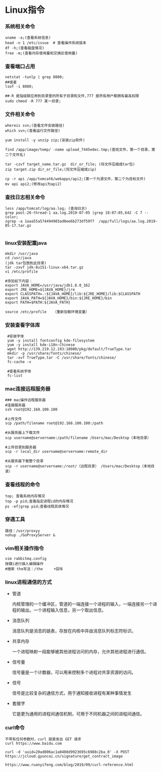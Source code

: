 # Linux指令

### 系统相关命令

~~~shell
uname -a;(查看系统信息)
head -n 1 /etc/issue  # 查看操作系统版本
df -h;(查看磁盘情况)
free -m;(查看内存使用量和交换区使用量)
~~~

### 查看端口占用

~~~shell
netstat -tunlp | grep 8080;
##或者
lsof -i 8080;

##-R 是指级联应用到目录里的所有子目录和文件,777 是所有用户都拥有最高权限
sudo chmod -R 777 某一目录;
~~~

### 文件相关命令

~~~shell
whereis svn;(查看文件安装路径)
which svn;(查看运行文件路径)

yum install -y unzip zip;(安装zip软件)

find /app/image/temp/ -name upload_7445edec.tmp;(查找文件，第一个目录，第二个文件名)

tar -czvf target_name.tar.gz  dir_or_file; (将文件压缩成tar包)
zip target.zip dir_or_file;(将文件压缩成zip)

cp -r api /app/tomcat6/webapps/api2;(第一个为源文件，第二个为目标文件)
mv api api2;(修改api为api2)

~~~



### 查找日志相关命令

~~~shell
less /app/tomcat/log/aa.log; (查询日志)
grep pool-26-thread-1 aa.log.2019-07-05 |grep 18:07:05,642 -C 7 --color;
zgrep -a 1aaa55a574494903ad0ee6b273df59f7  /app/full/logs/aa.log.2019-05-17.tar.gz 


~~~

### linux安装配置java

~~~shell
mkdir /usr/java
cd /usr/java
(jdk tar包放到此目录)
tar -zxvf jdk-8u151-linux-x64.tar.gz
vi /etc/profile

#添加如下内容：
export JAVA_HOME=/usr/java/jdk1.8.0_162
export JRE_HOME=${JAVA_HOME}/jre
export CLASSPATH=.:${JAVA_HOME}/lib:${JRE_HOME}/lib:$CLASSPATH
export JAVA_PATH=${JAVA_HOME}/bin:${JRE_HOME}/bin
export PATH=$PATH:${JAVA_PATH}

source /etc/profile   （重新加载环境变量）
~~~

### 安装查看字体库

~~~shell
 #安装字体
 yum -y install fontconfig kde-filesystem
 yum -y install kde-i18n-Chinese
 wget http://139.219.12.193:18080/pkg/default/TrueType.tar
 mkdir -p /usr/share/fonts/chinese/
 tar -xvf TrueType.tar -C /usr/share/fonts/chinese/
 fc-cache -v
 
 #查看系统字体
 fc-list
~~~

### mac连接远程服务器

~~~shell
### mac操作远程服务器
#连接服务器
ssh root@192.168.100.100

#上传文件
scp /path/filename root@192.168.100.100:/path

#从服务器上下载文件
scp username@servername:/path/filename /Users/mac/Desktop（本地目录）

#上传目录到服务器
scp -r local_dir username@servername:remote_dir

#从服务器下载整个目录
scp -r username@servername:/root/（远程目录） /Users/mac/Desktop（本地目录）
~~~

### 查看线程的命令

~~~shell
top; 查看系统内存情况
top -p pid;查看指定进程id的内存情况
ps -ef|grep pid;查看线程具体情况

~~~

### 穿透工具

~~~
路径：/usr/proxyy
nohup ./GoProxyServer &
~~~

### vim相关操作指令

~~~
vim rabbitmq.config
按键i进行插入编辑操作
#搜索 the写法：/the     +回车

~~~

### linux进程通信的方式

- 管道

  内核管理的一个缓冲区，管道的一端连接一个进程的输入，一端连接另一个进程的输出。一个进程输入信息，另一个取出信息。

- 消息队列

  消息队列是消息的链表，存放在内核中并由消息队列标志符标识。

- 共享内存

  一个进程映射一段能够被其他进程访问的内存，允许其他进程进行通信。

- 信号量

  信号量是一个计数器，可以用来控制多个进程对共享资源的访问。

- 信号

  信号是比较复杂的通信方式，用于通知接收进程有某种事情发生

- 套接字

  它是更为通用的进程间通信机制，可用于不同机器之间的进程间通信。



### curl命令

~~~shell
不带有任何参数时，curl 就是发出 GET 请求
curl https://www.baidu.com

curl -d 'uuid=20ad806ac1a0408d9923695c6988c2ba_0' -X POST https://jcloud.gyuncai.cn/signature/get_contract_image

https://www.ruanyifeng.com/blog/2019/09/curl-reference.html
~~~

